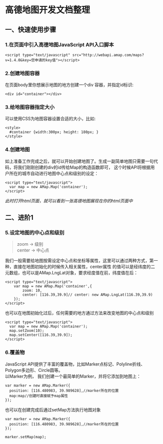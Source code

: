 # 高德地图开发文档整理 #

## 一、快速使用步骤 #

### 1.在页面中引入高德地图JavaScript API入口脚本 #
```
<script type="text/javascript" src="http://webapi.amap.com/maps?v=1.4.0&key=您申请的key值"></script> 
```

### 2.创建地图容器 #
在页面body里你想展示地图的地方创建一个div 容器，并指定id标识:
```
<div id="container"></div>  
```

### 3.给地图容器指定大小 #
可以使用CSS为地图容器设置合适的大小，比如:
```
<style>
  #container {width:300px; height: 180px; }  
</style>
```

### 4.创建地图 #
如上准备工作完成之后，就可以开始创建地图了。生成一副简单地图只需要一句代码，将我们刚刚创建的div的id传给Map的构造函数即可，
这个时候API将根据用户所在的城市自动进行地图中心点和级别的设定：
```
<script type="text/javascript">
  var map = new AMap.Map('container');
</script>
```

*此时打开html页面，就可以看到一张高德地图展现在你的html页面中*

## 二、进阶1 #
### 5.设定地图的中心点和级别 #

>zoom -> 级别  
>center -> 中心点  

我们一般需要给地图按需设定中心点和坐标等属性，这里可以通过两种方式，第一种，直接在地图初始化的时候传入相关属性，center属性
的值可以是经纬度的二元数组，也可以是AMap.LngLat对象，要求经度值在前，纬度值在后：

```
<script type="text/javascript">
    var map = new AMap.Map('container',{
        zoom: 10,
        center: [116.39,39.9]// center: new AMap.LngLat(116.39,39.9)
    });
</script>
```

也可以在地图初始化过后，任何需要的地方通过方法来改变地图的中心点和级别

```
<script type="text/javascript">
  var map = new AMap.Map('container');
  map.setZoom(10);
  map.setCenter([116.39,39.9]);
</script>
```

### 6.覆盖物 #

JavaScript API提供了丰富的覆盖物，比如Marker点标记、Polyline折线、Polygon多边形、Circle圆等。  
以Marker为例， 我们创建一个最简单的Marker，并将它添加到地图上：

```
var marker = new AMap.Marker({
  position: [116.480983, 39.989628],//marker所在的位置
  map:map//创建时直接赋予map属性
});
```

也可以在创建完成后通过setMap方法执行地图对象

```
var marker = new AMap.Marker({
  position: [116.480983, 39.989628],//marker所在的位置
});

marker.setMap(map);
```

